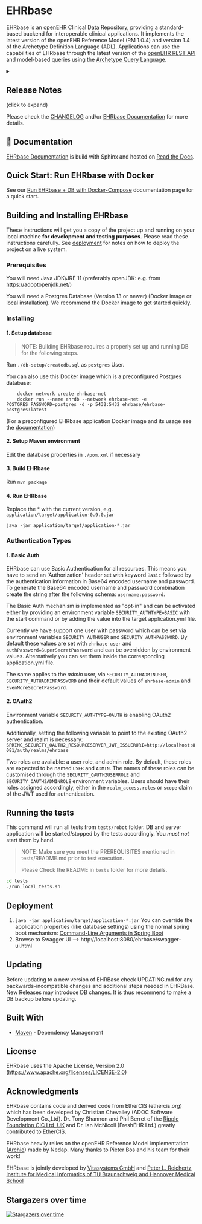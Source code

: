 # EHRbase

EHRbase is an [openEHR](openehr.org) Clinical Data Repository, providing a standard-based backend for interoperable clinical applications. It implements the latest version of the openEHR Reference Model (RM 1.0.4) and version 1.4 of the Archetype Definition Language (ADL). Applications can use the capabilities of EHRbase through the latest version of the [openEHR REST API](https://specifications.openehr.org/releases/ITS-REST/latest/) and model-based queries using the [Archetype Query Language](https://specifications.openehr.org/releases/QUERY/latest/AQL.html).


<details>
  <summary><h2>Release Notes</h2> (click to expand)</summary>

Please check the [CHANGELOG](https://github.com/ehrbase/ehrbase/blob/develop/CHANGELOG.md) and/or   [EHRbase Documentation](https://ehrbase.readthedocs.io/en/latest/) for more details.
  
##### WIP: 2021, XYZ 00
v?.?.? - (...)

**Important:** Please note that this release introduces [Archie's](https://github.com/openEHR/archie) new strict invariant checks. Depending on existing data and clients this might be a breaking change. Please carefully check the EHRbase output and update your input data if EHRbase rejects it. The strict validation can also be deactivated via configuration, but caution in advised!

##### 2021, Sep 9
v0.17.2 - **beta** release. Bug fixes, enhancements, automatic Docker Hub deployments via Github Actions.

##### 2021, Aug 12
v0.17.1 - **beta** release. Default handling for audit metadata, bug fixes and SDK version update.

##### 2021, Aug 04
v0.17.0 - fifth **beta** release. validation using an external terminology server, Attribute-based Access Control, AQL fixes and other enhancements

##### 2021, March 30
v0.16.0 - fourth **beta** release. New endpoints for versioned Compositions, ATNA Logging, AQL fixes and other enhancements.

##### 2021, February 25
v0.15.0 - third **beta** release. New admin API endpoints for EHRs, Compositions and Contributions. Fixes and other enhancements.

##### 2020, October 1
v0.14.0 - second **beta** release.

##### 2020, May 14
This release of EHRbase (v0.13.0) is the first **beta** release.

</details>

Please check the [CHANGELOG](https://github.com/ehrbase/ehrbase/blob/develop/CHANGELOG.md) and/or   [EHRbase Documentation](https://ehrbase.readthedocs.io/en/latest/) for more details.



## 📝 Documentation
[EHRbase Documentation](https://ehrbase.readthedocs.io/en/latest/) is build with Sphinx and hosted on [Read the Docs](https://readthedocs.org/).

## Quick Start: Run EHRbase with Docker
See our [Run EHRbase + DB with Docker-Compose](https://ehrbase.readthedocs.io/en/latest/03_development/04_docker_images/01_ehrbase/02_use_image/index.html#run-ehrbase-db-with-docker-compose) documentation page for a quick start.

## Building and Installing EHRbase
These instructions will get you a copy of the project up and running on your local machine **for development and testing purposes**. Please read these instructions carefully. See [deployment](#deployment) for notes on how to deploy the project on a live system.

### Prerequisites

You will need Java JDK/JRE 11 (preferably openJDK: e.g. from https://adoptopenjdk.net/)

You will need a Postgres Database (Version 13 or newer) (Docker image or local installation). We recommend the Docker
image to get started quickly.


### Installing

#### 1. Setup database

> NOTE: Building EHRbase requires a properly set up and running DB for the following steps.

Run `./db-setup/createdb.sql` as `postgres` User.

You can also use this Docker image which is a preconfigured Postgres database:
```shell
    docker network create ehrbase-net
    docker run --name ehrdb --network ehrbase-net -e POSTGRES_PASSWORD=postgres -d -p 5432:5432 ehrbase/ehrbase-postgres:latest
```

(For a preconfigured EHRbase application Docker image and its usage see the [documentation](https://ehrbase.readthedocs.io/en/latest/03_development/04_docker_images/index.html))
#### 2. Setup Maven environment

Edit the database properties in  `./pom.xml` if necessary

#### 3. Build EHRbase
Run `mvn package`

#### 4. Run EHRbase

Replace the * with the current version, e.g. `application/target/application-0.9.0.jar`

`java -jar application/target/application-*.jar`

### Authentication Types

#### 1. Basic Auth

EHRbase can use Basic Authentication for all resources. This means you have to send an 'Authorization' header
set with keyword `Basic` followed by the authentication information in Base64 encoded username and password. To
generate the Base64 encoded username and password combination create the string after the following schema:
`username:password`.

The Basic Auth mechanism is implemented as "opt-in" and can be activated either by providing an environment variable
`SECURITY_AUTHTYPE=BASIC` with the start command or by adding the value into the target application.yml file.

Currently we have support one user with password which can be set via environment variables `SECURITY_AUTHUSER` and
`SECURITY_AUTHPASSWORD`. By default these values are set with `ehrbase-user` and `authPassword=SuperSecretPassword`
and can be overridden by environment values. Alternatively you can set them inside the corresponding application.yml
file.

The same applies to the *admin* user, via `SECURITY_AUTHADMINUSER`, `SECURITY_AUTHADMINPASSWORD` 
and their default values of `ehrbase-admin` and `EvenMoreSecretPassword`.

#### 2. OAuth2

Environment variable `SECURITY_AUTHTYPE=OAUTH` is enabling OAuth2 authentication.

Additionally, setting the following variable to point to the existing OAuth2 server and realm is necessary:
`SPRING_SECURITY_OAUTH2_RESOURCESERVER_JWT_ISSUERURI=http://localhost:8081/auth/realms/ehrbase`


Two roles are available: a user role, and admin role. By default, these roles are expected to be named `USER` and
`ADMIN`. The names of these roles can be customised through the `SECURITY_OAUTH2USERROLE` and `SECURITY_OAUTH2ADMINROLE`
environment variables. Users should have their roles assigned accordingly, either in the `realm_access.roles` or `scope`
claim of the JWT used for authentication.

## Running the tests

This command will run all tests from `tests/robot` folder.
DB and server application will be started/stopped by the tests accordingly. You *must not* start them by hand.

> NOTE: Make sure you meet the PREREQUISITES mentioned in tests/README.md prior to test execution.
>
> Please Check the README in `tests` folder for more details.

```bash
cd tests
./run_local_tests.sh
```


## Deployment

 1. `java -jar application/target/application-*.jar` You can override the application properties (like database settings) using the normal spring boot mechanism: [Command-Line Arguments in Spring Boot](https://www.baeldung.com/spring-boot-command-line-arguments)
 2. Browse to Swagger UI --> http://localhost:8080/ehrbase/swagger-ui.html

## Updating

Before updating to a new version of EHRBase check UPDATING.md for any backwards-incompatible changes and additional
steps needed in EHRBase. New Releases may introduce DB changes. It is thus recommend to make a DB backup before
updating.

## Built With

* [Maven](https://maven.apache.org/) - Dependency Management



## License

EHRbase uses the Apache License, Version 2.0 (https://www.apache.org/licenses/LICENSE-2.0)

## Acknowledgments

EHRbase contains code and derived code from EtherCIS (ethercis.org) which has been developed by Christian Chevalley (ADOC Software Development Co.,Ltd).
Dr. Tony Shannon and Phil Berret of the [Ripple Foundation CIC Ltd, UK](https://ripple.foundation/) and Dr. Ian McNicoll (FreshEHR Ltd.) greatly contributed to EtherCIS. 

EHRbase heavily relies on the openEHR Reference Model implementation ([Archie](https://github.com/openEHR/archie)) made by Nedap. Many thanks to Pieter Bos and his team for their work!

EHRbase is jointly developed by [Vitasystems GmbH](https://www.vitagroup.ag/de_DE/Ueber-uns/vitasystems) and [Peter L. Reichertz Institute for Medical Informatics of TU Braunschweig and Hannover Medical School](plri.de)


## Stargazers over time

[![Stargazers over time](https://starchart.cc/ehrbase/ehrbase.svg)](https://starchart.cc/ehrbase/ehrbase)
